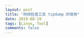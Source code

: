```yaml
---
layout: post
title: "网络检查工具 tcpdump 的使用"
date: 2019-08-19
tags: [Linux, Tool]
comments: false
---
```


